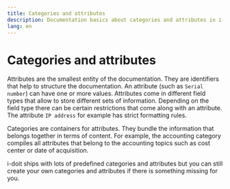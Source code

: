 ```yaml
---
title: Categories and attributes
description: Documentation basics about categories and attributes in i-doit
lang: en
---
```


# Categories and attributes

Attributes are the smallest entity of the documentation. They are identifiers that help to structure the documentation. An attribute (such as `Serial number`) can have one or more values. Attributes come in different field types that allow to store different sets of information. Depending on the field type there can be certain restrictions that come along with an attribute. The attribute `IP address` for example has strict formatting rules.

Categories are containers for attributes. They bundle the information that belongs together in terms of content. For example, the accounting category compiles all attributes that belong to the accounting topics such as cost center or date of acquisition.

i-doit ships with lots of predefined categories and attributes but you can still create your own categories and attributes if there is something missing for you.
